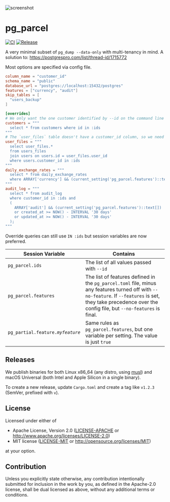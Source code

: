 ![screenshot](screenshots/demo.gif)

# pg_parcel

[![CI](https://github.com/vendrinv/pg_parcel/actions/workflows/build.yml/badge.svg)](https://github.com/vendrinv/pg_parcel/actions/workflows/build.yml)
[![Release](https://github.com/vendrinv/pg_parcel/actions/workflows/release.yml/badge.svg)](https://github.com/vendrinv/pg_parcel/actions/workflows/release.yml)

A very minimal subset of `pg_dump --data-only` with multi-tenancy in mind. A solution to: https://postgrespro.com/list/thread-id/1715772

Most options are specified via config file.

```toml
column_name = "customer_id"
schema_name = "public"
database_url = "postgres://localhost:15432/postgres"
features = ["currency", "audit"]
skip_tables = [
  "users_backup"
]

[overrides]
# We only want the one customer identified by --id on the command line
customers = """
  select * from customers where id in :ids
"""
# The `user_files` table doesn't have a customer_id column, so we need to join.
user_files = """
  select user_files.*
  from users_files
  join users on users.id = user_files.user_id
  where users.customer_id in :ids
"""
daily_exchange_rates = """
  select * from daily_exchange_rates
  where ARRAY['currency'] && (current_setting('pg_parcel.features')::text[]);
"""
audit_log = """
  select * from audit_log
  where customer_id in :ids and
  (
    ARRAY['audit'] && (current_setting('pg_parcel.features')::text[])
    or created_at >= NOW() - INTERVAL '30 days'
    or updated_at >= NOW() - INTERVAL '30 days'
  );
"""
```

Override queries can still use `IN :ids` but session variables are now preferred.

| Session Variable                   | Contains                                                                                                                                                                                                       |
| ---------------------------------- | -------------------------------------------------------------------------------------------------------------------------------------------------------------------------------------------------------------- |
| `pg_parcel.ids`                    | The list of all values passed with `--id`                                                                                                                                                                      |
| `pg_parcel.features`               | The list of features defined in the `pg_parcel.toml` file, minus any features turned off with `--no-feature`. If `--features` is set, they take precedence over the config file, but `--no-features` is final. |
| `pg_partial.feature.`_`myfeature`_ | Same rules as `pg_parcel.features`, but one variable per setting. The value is just `true`                                                                                                                     |

## Releases

We publish binaries for both Linux x86_64 (any distro, using [musl](https://musl.libc.org/)) and macOS Universal (both Intel and Apple Silicon in a single binary).

To create a new release, update `Cargo.toml` and create a tag like `v1.2.3` (SemVer, prefixed with `v`).

## License

Licensed under either of

- Apache License, Version 2.0
  ([LICENSE-APACHE](LICENSE-APACHE) or http://www.apache.org/licenses/LICENSE-2.0)
- MIT license
  ([LICENSE-MIT](LICENSE-MIT) or http://opensource.org/licenses/MIT)

at your option.

## Contribution

Unless you explicitly state otherwise, any contribution intentionally submitted
for inclusion in the work by you, as defined in the Apache-2.0 license, shall be
dual licensed as above, without any additional terms or conditions.
